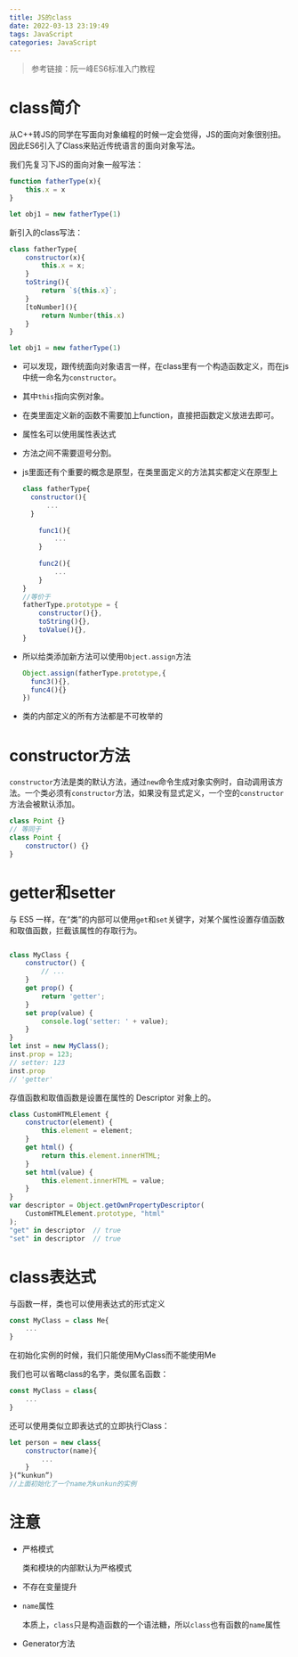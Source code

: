 ```yaml
---
title: JS的class
date: 2022-03-13 23:19:49
tags: JavaScript
categories: JavaScript
---
```


>参考链接：阮一峰ES6标准入门教程

# class简介

从C++转JS的同学在写面向对象编程的时候一定会觉得，JS的面向对象很别扭。因此ES6引入了Class来贴近传统语言的面向对象写法。

我们先复习下JS的面向对象一般写法：

```js
function fatherType(x){
	this.x = x
}

let obj1 = new fatherType(1)
```

新引入的class写法：

```js
class fatherType{
	constructor(x){
		this.x = x;
	}
    toString(){
        return `${this.x}`;
    }
    [toNumber](){
        return Number(this.x)
    }
}

let obj1 = new fatherType(1)
```

- 可以发现，跟传统面向对象语言一样，在class里有一个构造函数定义，而在js中统一命名为`constructor`。
- 其中`this`指向实例对象。
- 在类里面定义新的函数不需要加上function，直接把函数定义放进去即可。
- 属性名可以使用属性表达式
- 方法之间不需要逗号分割。

- js里面还有个重要的概念是原型，在类里面定义的方法其实都定义在原型上 

  ```js
  class fatherType{
  	constructor(){
  		...
  	}
      
      func1(){
          ...
      }
          
      func2(){
          ...
      }
  }
  //等价于
  fatherType.prototype = {
      constructor(){},
      toString(){},
      toValue(){},
  }  
  ```

- 所以给类添加新方法可以使用`Object.assign`方法

  ```js
  Object.assign(fatherType.prototype,{
  	func3(){},
  	func4(){}
  })
  ```

- 类的内部定义的所有方法都是不可枚举的

# constructor方法

`constructor`方法是类的默认方法，通过`new`命令生成对象实例时，自动调用该方法。一个类必须有`constructor`方法，如果没有显式定义，一个空的`constructor`方法会被默认添加。

```js
class Point {}
// 等同于
class Point {  
    constructor() {}
}
```

# getter和setter

与 ES5 一样，在“类”的内部可以使用`get`和`set`关键字，对某个属性设置存值函数和取值函数，拦截该属性的存取行为。

```js

class MyClass {  
	constructor() {    
		// ...  
	}  
	get prop() {    
		return 'getter';  
	}  
	set prop(value) {
    	console.log('setter: ' + value);  
    }
}
let inst = new MyClass();
inst.prop = 123;
// setter: 123
inst.prop
// 'getter'
```

存值函数和取值函数是设置在属性的 Descriptor 对象上的。

```js
class CustomHTMLElement {
    constructor(element) {
        this.element = element;
    }
    get html() {
        return this.element.innerHTML;
    }
    set html(value) {
        this.element.innerHTML = value;
    }
}
var descriptor = Object.getOwnPropertyDescriptor(
    CustomHTMLElement.prototype, "html"
);
"get" in descriptor  // true
"set" in descriptor  // true
```

# class表达式

与函数一样，类也可以使用表达式的形式定义

```js
const MyClass = class Me{
	...
}
```

在初始化实例的时候，我们只能使用MyClass而不能使用Me

我们也可以省略class的名字，类似匿名函数：

```js
const MyClass = class{
	...
}
```

还可以使用类似立即表达式的立即执行Class：

```js
let person = new class{
	constructor(name){
		...
	}
}(“kunkun”)
//上面初始化了一个name为kunkun的实例
```

# 注意

- 严格模式

  类和模块的内部默认为严格模式

- 不存在变量提升

- `name`属性

  本质上，`class`只是构造函数的一个语法糖，所以`class`也有函数的`name`属性

- Generator方法

  
